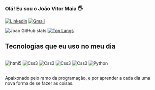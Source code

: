 ### Olá! Eu sou o João Vitor Maia 🖐️

[![Linkedin](https://img.shields.io/badge/LinkedIn-0077B5?style=for-the-badge&logo=linkedin&logoColor=white)](https://www.linkedin.com/in/jo%C3%A3o-vitor-300128272/)
[![Gmail](https://img.shields.io/badge/Gmail-D14836?style=for-the-badge&logo=gmail&logoColor=white)](mailto:joao.vit.maiaoliv@gmail.com)

![Joao GitHub stats](https://github-readme-stats.vercel.app/api?username=JoaoVitMaia&show_icons=true&theme=radical)
[![Top Langs](https://github-readme-stats.vercel.app/api/top-langs/?username=JoaoVitMaia)](https://github.com/anuraghazra/github-readme-stats)

## Tecnologias que eu uso no meu dia

<div style="align: center; display: inline_block"><br>
    <img alt="html5" src="https://img.shields.io/badge/HTML5-E34F26?style=for-the-badge&logo=html5&logoColor=white" />
    <img alt="Css3" src="https://img.shields.io/badge/CSS3-1572B6?style=for-the-badge&logo=css3&logoColor=white" />
    <img alt="Css3" src="https://img.shields.io/badge/JavaScript-F7DF1E?style=for-the-badge&logo=javascript&logoColor=black" />
    <img alt="Css3" src="https://img.shields.io/badge/Bootstrap-563D7C?style=for-the-badge&logo=bootstrap&logoColor=white"/>
    <img alt="Css3" src="https://img.shields.io/badge/Figma-F24E1E?style=for-the-badge&logo=figma&logoColor=white"/>
    <img alt="Python" src="https://img.shields.io/badge/Python-14354C?style=for-the-badge&logo=python&logoColor=white"/>
</div><br/>

Apaixonado pelo ramo da programação, e por aprender a cada dia uma nova forma de se fazer as coisas.
